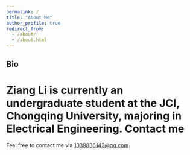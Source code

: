 ```yaml
---
permalink: /
title: "About Me"
author_profile: true
redirect_from: 
  - /about/
  - /about.html
---
```

Bio
---
Ziang Li is currently an undergraduate student at the JCI, Chongqing University, majoring in Electrical Engineering.
Contact me
======
Feel free to contact me via 1339836143@qq.com.

